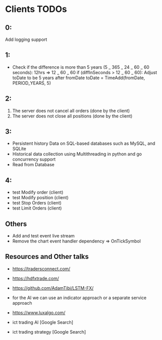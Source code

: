 # Clients TODOs

## 0:

Add logging support

## 1:

- Check if the difference is more than 5 years (5 _ 365 _ 24 _ 60 _ 60 seconds):
  12hrs => 12 _ 60 _ 60
  if (diffInSeconds > 12 _ 60 _ 60):
  Adjust toDate to be 5 years after fromDate
  toDate = TimeAdd(fromDate, PERIOD_YEARS, 5)

## 2:

1. The server does not cancel all orders (done by the client)
2. The server does not close all positions (done by the client)

## 3:

- Persistent history Data on SQL-based databases such as MySQL, and SQLite
- Historical data collection using Multithreading in python and go concurrency support
- Read from Database

## 4:

- test Modify order (client)
- test Modify position (client)
- test Stop Orders (client)
- test Limit Orders (client)

## Others

- Add and test event live stream
- Remove the chart event handler dependency => OnTickSymbol

## Resources and Other talks

- https://tradersconnect.com/
- https://hdfxtrade.com/
- https://github.com/AdamTibi/LSTM-FX/

- for the AI we can use an indicator approach or a separate service approach
- https://www.luxalgo.com/
- ict trading AI [Google Search]
- ict trading strategy [Google Search]
